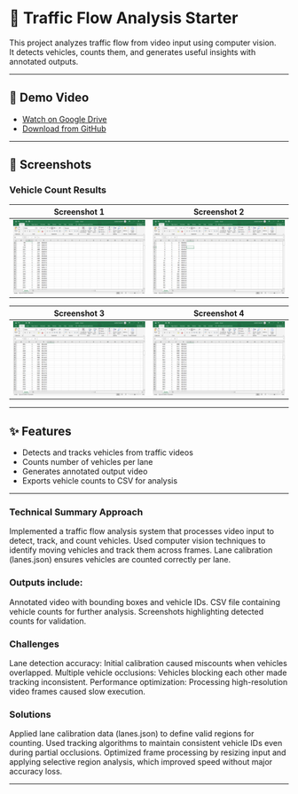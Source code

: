 # 🚦 Traffic Flow Analysis Starter

This project analyzes traffic flow from video input using computer vision.  
It detects vehicles, counts them, and generates useful insights with annotated outputs.

---

## 🎥 Demo Video

- [Watch on Google Drive](https://drive.google.com/file/d/1YW3uhd7axu5TIvib5niqjqgFOSPsJE4s/view?usp=sharing)  
- [Download from GitHub](Captured.mp4)

---

## 📸 Screenshots

### Vehicle Count Results

| Screenshot 1 | Screenshot 2 |
|--------------|--------------|
| ![Counts Screenshot 1](image1.png) | ![Counts Screenshot 2](image2.png) |

| Screenshot 3 | Screenshot 4 |
|--------------|--------------|
| ![Counts Screenshot 3](image3.png) | ![Counts Screenshot 4](image4.png) |

---

## ✨ Features
- Detects and tracks vehicles from traffic videos  
- Counts number of vehicles per lane  
- Generates annotated output video  
- Exports vehicle counts to CSV for analysis  

---

### Technical Summary Approach

Implemented a traffic flow analysis system that processes video input to detect, track, and count vehicles.
Used computer vision techniques to identify moving vehicles and track them across frames.
Lane calibration (lanes.json) ensures vehicles are counted correctly per lane.

### Outputs include:

Annotated video with bounding boxes and vehicle IDs.
CSV file containing vehicle counts for further analysis.
Screenshots highlighting detected counts for validation.

### Challenges

Lane detection accuracy: Initial calibration caused miscounts when vehicles overlapped.
Multiple vehicle occlusions: Vehicles blocking each other made tracking inconsistent.
Performance optimization: Processing high-resolution video frames caused slow execution.

### Solutions

Applied lane calibration data (lanes.json) to define valid regions for counting.
Used tracking algorithms to maintain consistent vehicle IDs even during partial occlusions.
Optimized frame processing by resizing input and applying selective region analysis, which improved speed without major accuracy loss.

---
